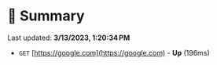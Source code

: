# 📖 Summary
Last updated: **3/13/2023, 1:20:34 PM**

- `GET` [https://google.com](https://google.com) - **Up** (196ms)
